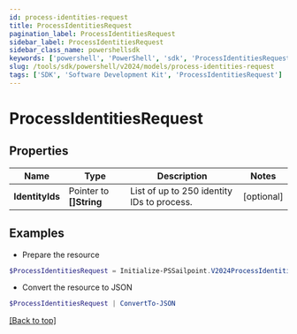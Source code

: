 ```yaml
---
id: process-identities-request
title: ProcessIdentitiesRequest
pagination_label: ProcessIdentitiesRequest
sidebar_label: ProcessIdentitiesRequest
sidebar_class_name: powershellsdk
keywords: ['powershell', 'PowerShell', 'sdk', 'ProcessIdentitiesRequest'] 
slug: /tools/sdk/powershell/v2024/models/process-identities-request
tags: ['SDK', 'Software Development Kit', 'ProcessIdentitiesRequest']
---
```



# ProcessIdentitiesRequest

## Properties

Name | Type | Description | Notes
------------ | ------------- | ------------- | -------------
**IdentityIds** |  Pointer to **[]String** | List of up to 250 identity IDs to process. | [optional] 

## Examples

- Prepare the resource
```powershell
$ProcessIdentitiesRequest = Initialize-PSSailpoint.V2024ProcessIdentitiesRequest  -IdentityIds null
```

- Convert the resource to JSON
```powershell
$ProcessIdentitiesRequest | ConvertTo-JSON
```


[[Back to top]](#) 

